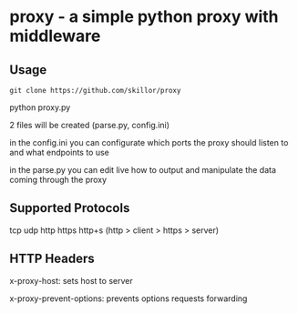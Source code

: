 # proxy - a simple python proxy with middleware

## Usage

    git clone https://github.com/skillor/proxy

python proxy.py

2 files will be created (parse.py, config.ini)

in the config.ini you can configurate which ports the proxy should listen to and what endpoints to use

in the parse.py you can edit live how to output and manipulate the data coming through the proxy

## Supported Protocols
tcp
udp
http
https
http+s (http > client > https > server)

## HTTP Headers
x-proxy-host: sets host to server

x-proxy-prevent-options: prevents options requests forwarding
